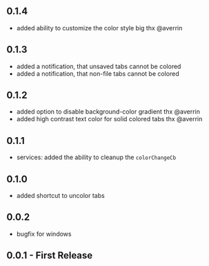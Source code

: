 ## 0.1.4

* added ability to customize the color style big thx @averrin

## 0.1.3

* added a notification, that unsaved tabs cannot be colored
* added a notification, that non-file tabs cannot be colored

## 0.1.2

* added option to disable background-color gradient thx @averrin
* added high contrast text color for solid colored tabs thx @averrin

## 0.1.1

* services: added the ability to cleanup the `colorChangeCb`

## 0.1.0

* added shortcut to uncolor tabs

## 0.0.2

* bugfix for windows

## 0.0.1 - First Release
